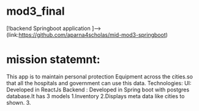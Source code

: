 # mod3_final
 [!backend Springboot application  ]--> (link:https://github.com/aparna4scholas/mid-mod3-springboot)
 
 # mission statemnt:
 This app is to maintain personal protection Equipment across the cities.so that all the hospitals and government can use this data.
 Technologies:
 UI: 
 Developed in ReactJs
 Backend : 
 Developed in Spring boot with postgres database.It has 3 models 1.Inventory
 2.Displays meta data like cities to shown.
 3.
 

